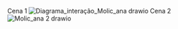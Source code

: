 Cena 1 
![Diagrama_interação_Molic_ana drawio](https://github.com/user-attachments/assets/a04d23d5-fc59-4961-a591-7876c48eb13b)
Cena 2
![Molic_ana 2 drawio](https://github.com/user-attachments/assets/1181b0c2-d323-44ff-accb-49191011e903)
